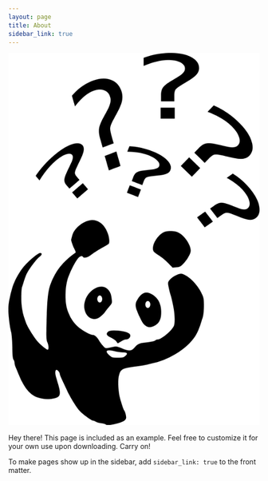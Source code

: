 ```yaml
---
layout: page
title: About
sidebar_link: true
---
```


![](/assets/images/Question-mark-question-clipart.png)

<p class="message">
  Hey there! This page is included as an example. Feel free to customize it
  for your own use upon downloading. Carry on!
</p>

To make pages show up in the sidebar, add `sidebar_link: true` to the front
matter.